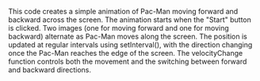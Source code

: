 This code creates a simple animation of Pac-Man moving forward and backward across the screen. 
The animation starts when the "Start" button is clicked.
Two images (one for moving forward and one for moving backward) alternate as Pac-Man moves along the screen.
The position is updated at regular intervals using setInterval(), with the direction changing once the Pac-Man reaches the edge of the screen.
The velocityChange function controls both the movement and the switching between forward and backward directions.
